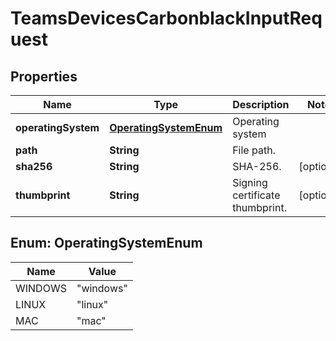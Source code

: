 

# TeamsDevicesCarbonblackInputRequest


## Properties

| Name | Type | Description | Notes |
|------------ | ------------- | ------------- | -------------|
|**operatingSystem** | [**OperatingSystemEnum**](#OperatingSystemEnum) | Operating system |  |
|**path** | **String** | File path. |  |
|**sha256** | **String** | SHA-256. |  [optional] |
|**thumbprint** | **String** | Signing certificate thumbprint. |  [optional] |



## Enum: OperatingSystemEnum

| Name | Value |
|---- | -----|
| WINDOWS | &quot;windows&quot; |
| LINUX | &quot;linux&quot; |
| MAC | &quot;mac&quot; |



